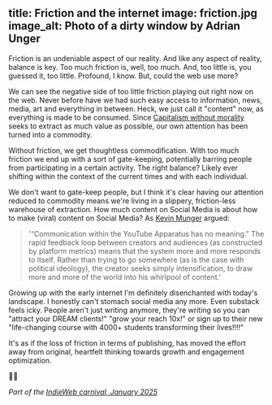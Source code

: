 title: Friction and the internet
image: friction.jpg
image_alt: Photo of a dirty window by Adrian Unger
---

Friction is an undeniable aspect of our reality. And like any aspect of reality, balance is key. Too much friction is, well, too much. And, too little is, you guessed it, too little. Profound, I know. But, could the web use more?

We can see the negative side of too little friction playing out right now on the web. Never before have we had such easy access to information, news, media, art and everything in between. Heck, we just call it "content" now, as everything is made to be consumed. Since [Capitalism without morality](https://staydecent.ca/blog/secularisation-and-the-loss-of-morality/) seeks to extract as much value as possible, our own attention has been turned into a commodity.

Without friction, we get thoughtless commodification. With too much friction we end up with a sort of gate-keeping, potentially barring people from participating in a certain activity. The right balance? Likely ever shifting within the context of the current times and with each individual.

We don't want to gate-keep people, but I think it's clear having our attention reduced to commodity means we're living in a slippery, friction-less warehouse of extraction. How much content on Social Media is about how to make (viral) content on Social Media? As [Kevin Munger](https://kevinmunger.substack.com/p/in-the-belly-of-the-mrbeast) argued:

> '“Communication within the YouTube Apparatus has no meaning.” The rapid feedback loop between creators and audiences (as constructed by platform metrics) means that the system more and more responds to itself. Rather than trying to go somewhere (as is the case with political ideology), the creator seeks simply intensification, to draw more and more of the world into his whirlpool of content.'

Growing up with the early internet I'm definitely disenchanted with today's landscape. I honestly can't stomach social media any more. Even substack feels icky. People aren't just writing anymore, they're writing so you can "attract your DREAM clients!" "grow your reach 10x!" or sign up to their new "life-changing course with 4000+ students transforming their lives!!!!"

It's as if the loss of friction in terms of publishing, has moved the effort away from original, heartfelt thinking towards growth and engagement optimization.

🤷‍♀️

_Part of the [IndieWeb carnival, January 2025](https://vhbelvadi.com/indieweb-carnival-friction)_